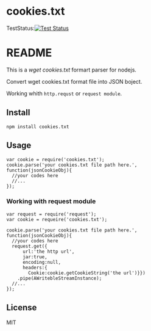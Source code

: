 cookies.txt
===========

TestStatus:[![Test Status](https://travis-ci.org/mxfli/node-cookies.txt.png)](https://travis-ci.org/mxfli/node-cookies.txt)

# README
 This is a _wget cookies.txt_ formart parser for nodejs.

 Convert wget cookies.txt format file into JSON boject.

 Working whith `http.requst` or `request module`.


## Install
```npm install cookies.txt```

## Usage
```
var cookie = require('cookies.txt');
cookie.parse('your cookies.txt file path here.', function(jsonCookieObj){
  //your codes here 
  //...
});
```
### Working with request module
```
var request = require('request');
var cookie = requeire('cookies.txt');

cookie.parse('your cookies.txt file path here.', function(jsonCookieObj){
  //your codes here 
  request.get({
      url:'the http url',
      jar:true, 
      encoding:null, 
      headers:{
        Cookie:cookie.getCookieString('the url')}})
    .pipe(AWritebleStreamInstance);
  //...
});
```

## License
MIT
